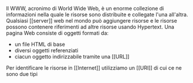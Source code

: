 Il WWW, acronimo di World Wide Web, è un enorme collezione di informazioni nella quale le risorse sono distribuite e collegate l'una all'altra.
Qualsiasi [[server]] web nel mondo può aggiungere risorse e le risorse possono contenere riferimenti ad altre risorse usando Hypertext.
Una pagina Web consiste di oggetti formati da:
- un file HTML di base
- diversi oggetti referenziati
- ciacun oggetto indirizzabile tramite una [[URL]]

Per identificare le risorse in [[Internet]] utilizziamo un [[URI]] di cui ce ne sono due tipi

